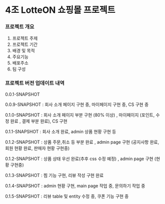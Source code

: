 # 4조 LotteON 쇼핑몰 프로젝트

### 프로젝트 개요
 1) 프로젝트 주제
 2) 프로젝트 기간
 3) 배경 및 목적
 4) 주요기능
 5) 배포주소
 6) 팀 구성

### 프로젝트 버전 업데이트 내역
0.0.1-SNAPSHOT

0.0.9-SNAPSHOT : 회사 소개 페이지 구현 중, 마이페이지 구현 중, CS 구현 중

0.1.0-SNAPSHOT : 회사 소개 페이지 부분 구현 (80% 이상) , 마이페이지 (포인트, 수정 완료 , 결제 부분 완료), CS 구현

0.1.1-SNAPSHOT : 회사 소개 완료, admin 상품 현황 구현 등

0.1.2-SNAPSHOT : 상품 주문,취소 등 부분 완료 , admin page 구현 (공지사항 완료, 회원 현황 완료, 판매자 현황 구현중)

0.1.2-SNAPSHOT : 상품 상태 우선 완료(추후 css 수정 예정) , admin page 구현 (현황 구현중)

0.1.3-SNAPSHOT : 찜 기능 구현, 리뷰 작성 구현 완료

0.1.4-SNAPSHOT : admin 현황 구현, main page 작업 중, 문의하기 작업 중 

0.1.5-SNAPSHOT : 리뷰 table 및 entity 수정 중, 쿠폰 기능 구현 중
